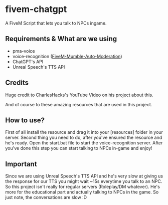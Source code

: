 # fivem-chatgpt
A FiveM Script that lets you talk to NPCs ingame.

## Requirements & What are we using
- pma-voice
- voice-recognition ([FiveM-Mumble-Auto-Moderation](https://github.com/Dalrae1/FiveM-Mumble-Auto-Moderation))
- ChatGPT's API
- Unreal Speech's TTS API

## Credits
Huge credit to CharlesHacks's YouTube Video on his project about this.

And of course to these amazing resources that are used in this project.

## How to use?
First of all install the resource and drag it into your [resources] folder in your server.
Second thing you need to do, after you've ensured the resource and he's ready.
Open the start.bat file to start the voice-recognition server.
After you've done this step you can start talking to NPCs in-game and enjoy!

## Important
Since we are using Unreal Speech's TTS API and he's very slow at giving us the response for our TTS you might wait ~15s everytime you talk to an NPC.
So this project isn't really for regular servers (Roleplay/DM whatever). He's more for the educational part and actually talking to NPCs in the game.
So just note, the conversations are slow :D
